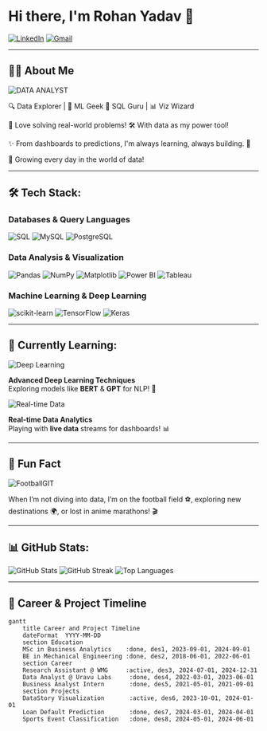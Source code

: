# Hi there, I'm Rohan Yadav 👋

[![LinkedIn](https://img.shields.io/badge/-Rohan_Yadav-blue?style=flat&logo=Linkedin&logoColor=white&link=https://www.linkedin.com/in/rohanyadav17/)](https://www.linkedin.com/in/rohanyadav17/)
[![Gmail](https://img.shields.io/badge/-rohanyadav070@gmail.com-c14438?style=flat&logo=Gmail&logoColor=white&link=mailto:rohanyadav070@gmail.com)](mailto:rohanyadav070@gmail.com)

---

## 👨‍💻 About Me
![DATA ANALYST](https://st4.depositphotos.com/6872540/25068/v/450/depositphotos_250686090-stock-illustration-women-silhouette-neural-networks-connections.jpg)

🔍 Data Explorer | 🧠 ML Geek
💾 SQL Guru | 📊 Viz Wizard

🎯 Love solving real-world problems!
🛠️ With data as my power tool!

✨ From dashboards to predictions,
I'm always learning, always building. 🚀

🌱 Growing every day in the world of data!

---

## 🛠️ Tech Stack:

### Databases & Query Languages
![SQL](https://img.shields.io/badge/SQL-%2307405e.svg?style=for-the-badge&logo=sqlite&logoColor=white)
![MySQL](https://img.shields.io/badge/MySQL-%2300f.svg?style=for-the-badge&logo=mysql&logoColor=white)
![PostgreSQL](https://img.shields.io/badge/Postgres-%23316192.svg?style=for-the-badge&logo=postgresql&logoColor=white)

### Data Analysis & Visualization
![Pandas](https://img.shields.io/badge/pandas-%23150458.svg?style=for-the-badge&logo=pandas&logoColor=white)
![NumPy](https://img.shields.io/badge/numpy-%23013243.svg?style=for-the-badge&logo=numpy&logoColor=white)
![Matplotlib](https://img.shields.io/badge/Matplotlib-%23ffffff.svg?style=for-the-badge&logo=Matplotlib&logoColor=black)
![Power BI](https://img.shields.io/badge/PowerBI-F2C811?style=for-the-badge&logo=PowerBI&logoColor=black)
![Tableau](https://img.shields.io/badge/Tableau-E97627.svg?style=for-the-badge&logo=Tableau&logoColor=white)

### Machine Learning & Deep Learning
![scikit-learn](https://img.shields.io/badge/scikit--learn-%23F7931E.svg?style=for-the-badge&logo=scikit-learn&logoColor=white)
![TensorFlow](https://img.shields.io/badge/TensorFlow-%23FF6F00.svg?style=for-the-badge&logo=TensorFlow&logoColor=white)
![Keras](https://img.shields.io/badge/Keras-%23D00000.svg?style=for-the-badge&logo=Keras&logoColor=white)

---

## 🧠 Currently Learning:

![Deep Learning](https://our-thinking.nashtechglobal.com/hubfs/Imported_Blog_Media/Data-vs-Analytics-vs-Insights-banner-4.png)

**Advanced Deep Learning Techniques**  
Exploring models like **BERT** & **GPT** for NLP! 🤖

![Real-time Data](https://media.licdn.com/dms/image/v2/D4D12AQGtpERNUyo7vw/article-cover_image-shrink_720_1280/article-cover_image-shrink_720_1280/0/1684223129333?e=2147483647&v=beta&t=OBmPGOztBrrNo9AZ7aiZRF1VOctd4SZsm90zptDtFMk)

**Real-time Data Analytics**  
Playing with **live data** streams for dashboards! 📊

---

## 🎉 Fun Fact

![FootballGIT](https://i.makeagif.com/media/4-05-2016/_WKVVG.gif)

When I’m not diving into data, I’m on the football field ⚽, exploring new destinations 🌍, or lost in anime marathons! 🎬  

---

## 📊 GitHub Stats:

![GitHub Stats](https://github-readme-stats.vercel.app/api?username=aRewhY1717&theme=dark&hide_border=true&include_all_commits=false&count_private=false)
![GitHub Streak](https://github-readme-streak-stats.herokuapp.com/?user=aRewhY1717&theme=dark&hide_border=true)
![Top Languages](https://github-readme-stats.vercel.app/api/top-langs/?username=aRewhY1717&theme=dark&hide_border=true&layout=compact)

---

## 🚀 Career & Project Timeline

```mermaid
gantt
    title Career and Project Timeline
    dateFormat  YYYY-MM-DD
    section Education
    MSc in Business Analytics    :done, des1, 2023-09-01, 2024-09-01
    BE in Mechanical Engineering :done, des2, 2018-06-01, 2022-06-01
    section Career
    Research Assistant @ WMG     :active, des3, 2024-07-01, 2024-12-31
    Data Analyst @ Uravu Labs     :done, des4, 2022-03-01, 2023-06-01
    Business Analyst Intern       :done, des5, 2021-05-01, 2021-09-01
    section Projects
    DataStory Visualization       :active, des6, 2023-10-01, 2024-01-01
    Loan Default Prediction       :done, des7, 2024-03-01, 2024-04-01
    Sports Event Classification   :done, des8, 2024-05-01, 2024-06-01
